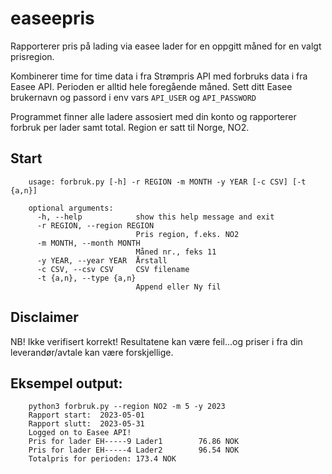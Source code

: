 # easeepris
Rapporterer pris på lading via easee lader for en oppgitt måned for en valgt prisregion.

Kombinerer time for time data i fra Strømpris API med forbruks data i fra Easee API.
Perioden er alltid hele foregående måned.
Sett ditt Easee brukernavn og passord i env vars ```API_USER``` og ```API_PASSWORD``` 

Programmet finner alle ladere assosiert med din konto og rapporterer forbruk per lader samt total.
Region er satt til Norge, NO2.

## Start

        usage: forbruk.py [-h] -r REGION -m MONTH -y YEAR [-c CSV] [-t {a,n}]

        optional arguments:
          -h, --help            show this help message and exit
          -r REGION, --region REGION
                                Pris region, f.eks. NO2
          -m MONTH, --month MONTH
                                Måned nr., feks 11
          -y YEAR, --year YEAR  Årstall
          -c CSV, --csv CSV     CSV filename
          -t {a,n}, --type {a,n}
                                Append eller Ny fil

## Disclaimer
NB! Ikke verifisert korrekt! Resultatene kan være feil...og priser i fra din leverandør/avtale kan være forskjellige.

## Eksempel output:

        python3 forbruk.py --region NO2 -m 5 -y 2023
        Rapport start:  2023-05-01
        Rapport slutt:  2023-05-31
        Logged on to Easee API!
        Pris for lader EH-----9 Lader1        76.86 NOK
        Pris for lader EH-----4 Lader2        96.54 NOK
        Totalpris for perioden: 173.4 NOK
